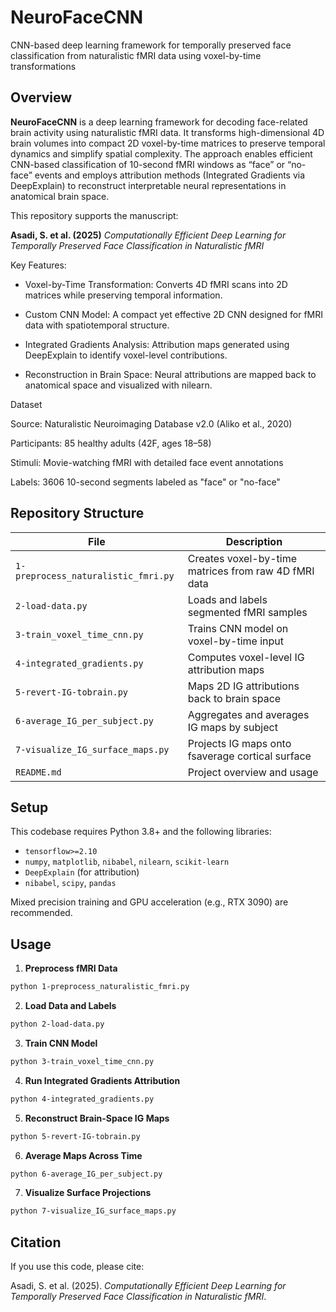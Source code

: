# NeuroFaceCNN
CNN-based deep learning framework for temporally preserved face classification from naturalistic fMRI data using voxel-by-time transformations

## Overview

**NeuroFaceCNN** is a deep learning framework for decoding face-related brain activity using naturalistic fMRI data. It transforms high-dimensional 4D brain volumes into compact 2D voxel-by-time matrices to preserve temporal dynamics and simplify spatial complexity. The approach enables efficient CNN-based classification of 10-second fMRI windows as “face” or “no-face” events and employs attribution methods (Integrated Gradients via DeepExplain) to reconstruct interpretable neural representations in anatomical brain space.

This repository supports the manuscript:

**Asadi, S. et al. (2025)** *Computationally Efficient Deep Learning for Temporally Preserved Face Classification in Naturalistic fMRI*


Key Features:

- Voxel-by-Time Transformation: Converts 4D fMRI scans into 2D matrices while preserving temporal information.

- Custom CNN Model: A compact yet effective 2D CNN designed for fMRI data with spatiotemporal structure.

- Integrated Gradients Analysis: Attribution maps generated using DeepExplain to identify voxel-level contributions.

- Reconstruction in Brain Space: Neural attributions are mapped back to anatomical space and visualized with nilearn.



Dataset

Source: Naturalistic Neuroimaging Database v2.0 (Aliko et al., 2020)

Participants: 85 healthy adults (42F, ages 18–58)

Stimuli: Movie-watching fMRI with detailed face event annotations

Labels: 3606 10-second segments labeled as "face" or "no-face" 


## Repository Structure

| File | Description |
|------|-------------|
| `1-preprocess_naturalistic_fmri.py` | Creates voxel-by-time matrices from raw 4D fMRI data |
| `2-load-data.py` | Loads and labels segmented fMRI samples |
| `3-train_voxel_time_cnn.py` | Trains CNN model on voxel-by-time input |
| `4-integrated_gradients.py` | Computes voxel-level IG attribution maps |
| `5-revert-IG-tobrain.py` | Maps 2D IG attributions back to brain space |
| `6-average_IG_per_subject.py` | Aggregates and averages IG maps by subject |
| `7-visualize_IG_surface_maps.py` | Projects IG maps onto fsaverage cortical surface |
| `README.md` | Project overview and usage |

## Setup

This codebase requires Python 3.8+ and the following libraries:

- `tensorflow>=2.10`
- `numpy`, `matplotlib`, `nibabel`, `nilearn`, `scikit-learn`
- `DeepExplain` (for attribution)
- `nibabel`, `scipy`, `pandas`

Mixed precision training and GPU acceleration (e.g., RTX 3090) are recommended.


## Usage

1. **Preprocess fMRI Data**
```bash
python 1-preprocess_naturalistic_fmri.py
```

2. **Load Data and Labels**
```bash
python 2-load-data.py
```

3. **Train CNN Model**
```bash
python 3-train_voxel_time_cnn.py
```

4. **Run Integrated Gradients Attribution**
```bash
python 4-integrated_gradients.py
```

5. **Reconstruct Brain-Space IG Maps**
```bash
python 5-revert-IG-tobrain.py
```

6. **Average Maps Across Time**
```bash
python 6-average_IG_per_subject.py
```

7. **Visualize Surface Projections**
```bash
python 7-visualize_IG_surface_maps.py
```



## Citation

If you use this code, please cite:

Asadi, S. et al. (2025). *Computationally Efficient Deep Learning for Temporally Preserved Face Classification in Naturalistic fMRI*.



